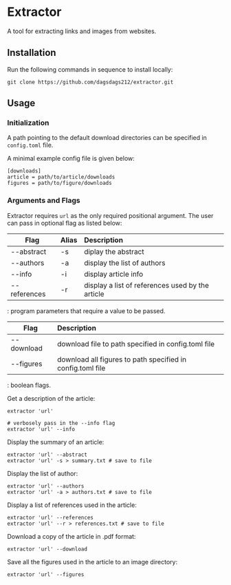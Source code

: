 # Extractor

A tool for extracting links and images from websites.

## Installation

Run the following commands in sequence to install locally:
```
git clone https://github.com/dagsdags212/extractor.git
```

## Usage

### Initialization

A path pointing to the default download directories can be specified in `config.toml` file.

A minimal example config file is given below:
```
[downloads]
article = path/to/article/downloads
figures = path/to/figure/downloads 
```

### Arguments and Flags

Extractor requires `url` as the only required positional argument. The user
can pass in optional flag as listed below:

| Flag         | Alias | Description                                                |
| ------------ | ----- | :--------------------------------------------------------- |
| --abstract   | -s    | diplay the abstract                                        |
| --authors    | -a    | display the list of authors                                |
| --info       | -i    | display article info                                       |
| --references | -r    | display a list of references used by the article           |
: program parameters that require a value to be passed.

| Flag         | Description                                                |
| ------------ | :--------------------------------------------------------- |
| --download   | download file to path specified in config.toml file        |
| --figures    | download all figures to path specified in config.toml file |
: boolean flags.

Get a description of the article:
```
extractor 'url'

# verbosely pass in the --info flag
extractor 'url' --info 
```

Display the summary of an article:
```
extractor 'url' --abstract
extractor 'url' -s > summary.txt # save to file
```

Display the list of author:
```
extractor 'url' --authors
extractor 'url' -a > authors.txt # save to file
```

Display a list of references used in the article:
```
extractor 'url' --references
extractor 'url' --r > references.txt # save to file
```

Download a copy of the article in .pdf format:
```
extractor 'url' --download
```

Save all the figures used in the article to an image directory:
```
extractor 'url' --figures
```
